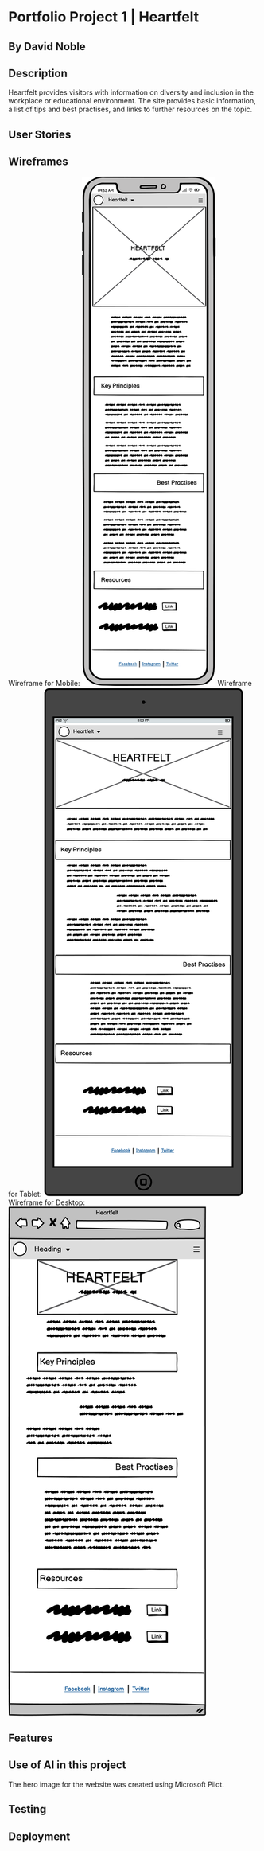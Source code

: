 # Portfolio Project 1 | Heartfelt

## By David Noble

## Description

Heartfelt provides visitors with information on diversity and inclusion in the workplace or educational environment. The site provides basic information, a list of tips and best practises, and links to further resources on the topic.

## User Stories

## Wireframes

Wireframe for Mobile:
![Wireframe for mobile](<assets/images/New Wireframe 1.png>)
Wireframe for Tablet:
![Wireframe for tablet](<assets/images/New Wireframe 2.png>)
Wireframe for Desktop:
![Wireframe for desktop](<assets/images/New Wireframe 3.png>)

## Features

## Use of AI in this project

The hero image for the website was created using Microsoft Pilot.

## Testing

## Deployment
